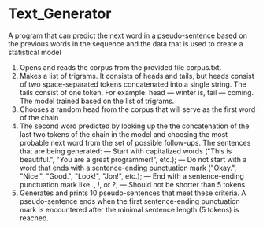 # Text_Generator
A program that can predict the next word in a pseudo-sentence based on the previous words in the sequence and the data that is used to create a statistical model
1. Opens and reads the corpus from the provided file corpus.txt. 
2. Makes a list of trigrams. It consists of heads and tails, but heads consist of two space-separated tokens concatenated into a single string. The tails consist of one token. For example: head — winter is, tail — coming. The model trained based on the list of trigrams.
3. Chooses a random head from the corpus that will serve as the first word of the chain
4. The second word predicted by looking up the the concatenation of the last two tokens of the chain in the model and choosing the most probable next word from the set of possible follow-ups.
The sentences that are being generated:
— Start with capitalized words ("This is beautiful.", "You are a great programmer!", etc.);
— Do not start with a word that ends with a sentence-ending punctuation mark ("Okay.", "Nice.", "Good.", "Look!", "Jon!", etc.);
— End with a sentence-ending punctuation mark like ., !, or ?;
— Should not be shorter than 5 tokens.
5. Generates and prints 10 pseudo-sentences that meet these criteria. A pseudo-sentence ends when the first sentence-ending punctuation mark is encountered after the minimal sentence length (5 tokens) is reached.
